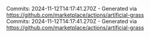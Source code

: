 Commits: 2024-11-12T14:17:41.270Z - Generated via https://github.com/marketplace/actions/artificial-grass
<br>
Commits: 2024-11-12T14:17:41.270Z - Generated via https://github.com/marketplace/actions/artificial-grass
<br>
